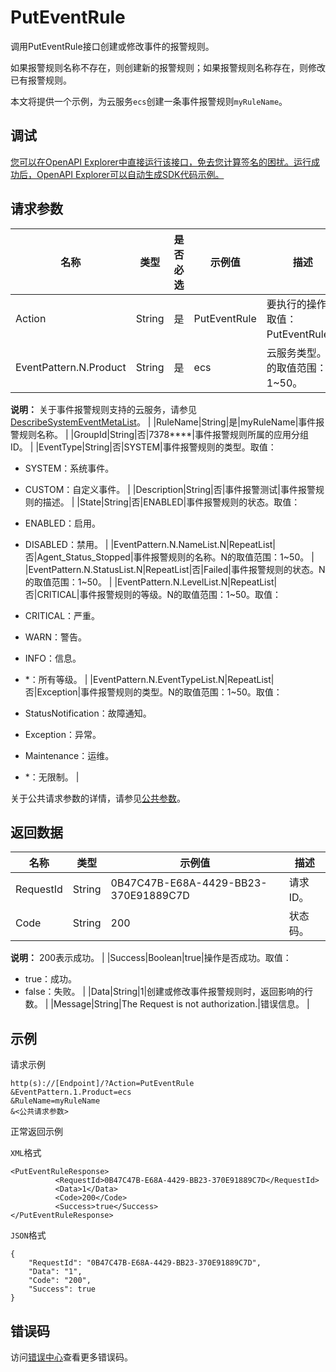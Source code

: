 # PutEventRule

调用PutEventRule接口创建或修改事件的报警规则。

如果报警规则名称不存在，则创建新的报警规则；如果报警规则名称存在，则修改已有报警规则。

本文将提供一个示例，为云服务`ecs`创建一条事件报警规则`myRuleName`。

## 调试

[您可以在OpenAPI Explorer中直接运行该接口，免去您计算签名的困扰。运行成功后，OpenAPI Explorer可以自动生成SDK代码示例。](https://api.aliyun.com/#product=Cms&api=PutEventRule&type=RPC&version=2019-01-01)

## 请求参数

|名称|类型|是否必选|示例值|描述|
|--|--|----|---|--|
|Action|String|是|PutEventRule|要执行的操作，取值：PutEventRule。 |
|EventPattern.N.Product|String|是|ecs|云服务类型。N的取值范围：1~50。

 **说明：** 关于事件报警规则支持的云服务，请参见[DescribeSystemEventMetaList](~~114972~~)。 |
|RuleName|String|是|myRuleName|事件报警规则名称。 |
|GroupId|String|否|7378\*\*\*\*|事件报警规则所属的应用分组ID。 |
|EventType|String|否|SYSTEM|事件报警规则的类型。取值：

 -   SYSTEM：系统事件。
-   CUSTOM：自定义事件。 |
|Description|String|否|事件报警测试|事件报警规则的描述。 |
|State|String|否|ENABLED|事件报警规则的状态。取值：

 -   ENABLED：启用。
-   DISABLED：禁用。 |
|EventPattern.N.NameList.N|RepeatList|否|Agent\_Status\_Stopped|事件报警规则的名称。N的取值范围：1~50。 |
|EventPattern.N.StatusList.N|RepeatList|否|Failed|事件报警规则的状态。N的取值范围：1~50。 |
|EventPattern.N.LevelList.N|RepeatList|否|CRITICAL|事件报警规则的等级。N的取值范围：1~50。取值：

 -   CRITICAL：严重。
-   WARN：警告。
-   INFO：信息。
-   \*：所有等级。 |
|EventPattern.N.EventTypeList.N|RepeatList|否|Exception|事件报警规则的类型。N的取值范围：1~50。取值：

 -   StatusNotification：故障通知。
-   Exception：异常。
-   Maintenance：运维。
-   \*：无限制。 |

关于公共请求参数的详情，请参见[公共参数](~~199331~~)。

## 返回数据

|名称|类型|示例值|描述|
|--|--|---|--|
|RequestId|String|0B47C47B-E68A-4429-BB23-370E91889C7D|请求ID。 |
|Code|String|200|状态码。

 **说明：** 200表示成功。 |
|Success|Boolean|true|操作是否成功。取值：

 -   true：成功。
-   false：失败。 |
|Data|String|1|创建或修改事件报警规则时，返回影响的行数。 |
|Message|String|The Request is not authorization.|错误信息。 |

## 示例

请求示例

```
http(s)://[Endpoint]/?Action=PutEventRule
&EventPattern.1.Product=ecs
&RuleName=myRuleName
&<公共请求参数>
```

正常返回示例

`XML`格式

```
<PutEventRuleResponse>
		  <RequestId>0B47C47B-E68A-4429-BB23-370E91889C7D</RequestId>
		  <Data>1</Data>
		  <Code>200</Code>
		  <Success>true</Success>
</PutEventRuleResponse>
```

`JSON`格式

```
{
	"RequestId": "0B47C47B-E68A-4429-BB23-370E91889C7D",
	"Data": "1",
	"Code": "200",
	"Success": true
}
```

## 错误码

访问[错误中心](https://error-center.aliyun.com/status/product/Cms)查看更多错误码。

